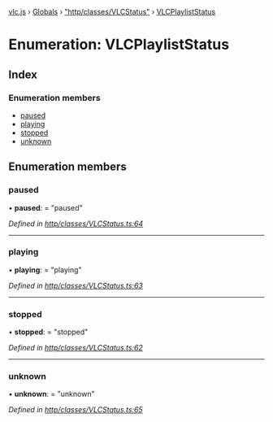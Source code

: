 [vlc.js](../README.md) › [Globals](../globals.md) › ["http/classes/VLCStatus"](../modules/_http_classes_vlcstatus_.md) › [VLCPlaylistStatus](_http_classes_vlcstatus_.vlcplayliststatus.md)

# Enumeration: VLCPlaylistStatus

## Index

### Enumeration members

* [paused](_http_classes_vlcstatus_.vlcplayliststatus.md#paused)
* [playing](_http_classes_vlcstatus_.vlcplayliststatus.md#playing)
* [stopped](_http_classes_vlcstatus_.vlcplayliststatus.md#stopped)
* [unknown](_http_classes_vlcstatus_.vlcplayliststatus.md#unknown)

## Enumeration members

###  paused

• **paused**: = "paused"

*Defined in [http/classes/VLCStatus.ts:64](https://github.com/dylhack/vlc.js/blob/3931a7c/src/http/classes/VLCStatus.ts#L64)*

___

###  playing

• **playing**: = "playing"

*Defined in [http/classes/VLCStatus.ts:63](https://github.com/dylhack/vlc.js/blob/3931a7c/src/http/classes/VLCStatus.ts#L63)*

___

###  stopped

• **stopped**: = "stopped"

*Defined in [http/classes/VLCStatus.ts:62](https://github.com/dylhack/vlc.js/blob/3931a7c/src/http/classes/VLCStatus.ts#L62)*

___

###  unknown

• **unknown**: = "unknown"

*Defined in [http/classes/VLCStatus.ts:65](https://github.com/dylhack/vlc.js/blob/3931a7c/src/http/classes/VLCStatus.ts#L65)*
